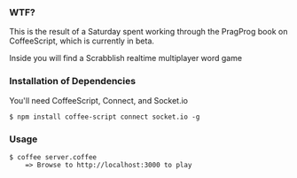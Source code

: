 ### WTF?

This is the result of a Saturday spent working through the PragProg book on
CoffeeScript, which is currently in beta.

Inside you will find a Scrabblish realtime multiplayer word game

### Installation of Dependencies

You'll need CoffeeScript, Connect, and Socket.io

    $ npm install coffee-script connect socket.io -g

### Usage

    $ coffee server.coffee
		=> Browse to http://localhost:3000 to play
